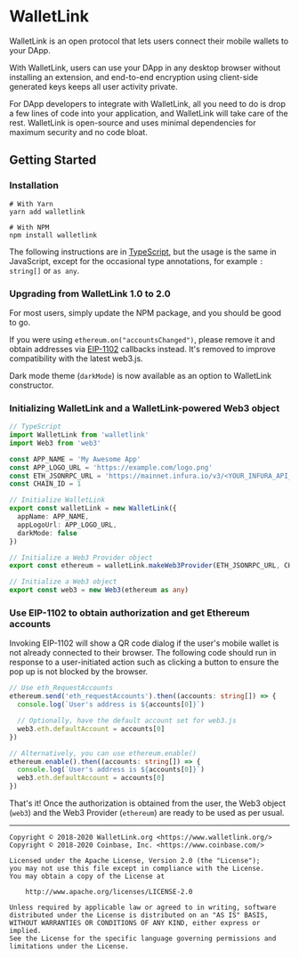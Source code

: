 # WalletLink

WalletLink is an open protocol that lets users connect their mobile wallets to
your DApp.

With WalletLink, users can use your DApp in any desktop browser without
installing an extension, and end-to-end encryption using client-side generated
keys keeps all user activity private.

For DApp developers to integrate with WalletLink, all you need to do is drop a
few lines of code into your application, and WalletLink will take care of the
rest. WalletLink is open-source and uses minimal dependencies for maximum
security and no code bloat.

## Getting Started

### Installation

```shell
# With Yarn
yarn add walletlink

# With NPM
npm install walletlink
```

The following instructions are in [TypeScript](https://www.typescriptlang.org/),
but the usage is the same in JavaScript, except for the occasional type
annotations, for example `: string[]` or `as any`.

### Upgrading from WalletLink 1.0 to 2.0

For most users, simply update the NPM package, and you should be good to go.

If you were using `ethereum.on("accountsChanged")`, please remove it and obtain
addresses via [EIP-1102](#use-eip-1102-to-obtain-authorization-and-get-ethereum-accounts)
callbacks instead. It's removed to improve compatibility with the latest web3.js.

Dark mode theme (`darkMode`) is now available as an option to WalletLink
constructor.

### Initializing WalletLink and a WalletLink-powered Web3 object

```typescript
// TypeScript
import WalletLink from 'walletlink'
import Web3 from 'web3'

const APP_NAME = 'My Awesome App'
const APP_LOGO_URL = 'https://example.com/logo.png'
const ETH_JSONRPC_URL = 'https://mainnet.infura.io/v3/<YOUR_INFURA_API_KEY>'
const CHAIN_ID = 1

// Initialize WalletLink
export const walletLink = new WalletLink({
  appName: APP_NAME,
  appLogoUrl: APP_LOGO_URL,
  darkMode: false
})

// Initialize a Web3 Provider object
export const ethereum = walletLink.makeWeb3Provider(ETH_JSONRPC_URL, CHAIN_ID)

// Initialize a Web3 object
export const web3 = new Web3(ethereum as any)
```

### Use EIP-1102 to obtain authorization and get Ethereum accounts

Invoking EIP-1102 will show a QR code dialog if the user's mobile wallet is not
already connected to their browser. The following code should run in response to
a user-initiated action such as clicking a button to ensure the pop up is not
blocked by the browser.

```typescript
// Use eth_RequestAccounts
ethereum.send('eth_requestAccounts').then((accounts: string[]) => {
  console.log(`User's address is ${accounts[0]}`)

  // Optionally, have the default account set for web3.js
  web3.eth.defaultAccount = accounts[0]
})

// Alternatively, you can use ethereum.enable()
ethereum.enable().then((accounts: string[]) => {
  console.log(`User's address is ${accounts[0]}`)
  web3.eth.defaultAccount = accounts[0]
})
```

That's it! Once the authorization is obtained from the user, the Web3 object
(`web3`) and the Web3 Provider (`ethereum`) are ready to be used as per usual.

---

```
Copyright © 2018-2020 WalletLink.org <https://www.walletlink.org/>
Copyright © 2018-2020 Coinbase, Inc. <https://www.coinbase.com/>

Licensed under the Apache License, Version 2.0 (the "License");
you may not use this file except in compliance with the License.
You may obtain a copy of the License at

    http://www.apache.org/licenses/LICENSE-2.0

Unless required by applicable law or agreed to in writing, software
distributed under the License is distributed on an "AS IS" BASIS,
WITHOUT WARRANTIES OR CONDITIONS OF ANY KIND, either express or implied.
See the License for the specific language governing permissions and
limitations under the License.
```
